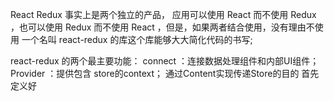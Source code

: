 React Redux 事实上是两个独立的产品， 应用可以使用 React 而不使用
Redux ，也可以使用 Redux 而不使用 React ，但是，如果两者结合使用，没有理由不使用
一个名叫 react-redux 的库这个库能够大大简化代码的书写;

react-redux 的两个最主要功能：
connect ：连接数据处理组件和内部UI组件；
Provider ：提供包含 store的context；
通过Content实现传递Store的目的
首先定义好
